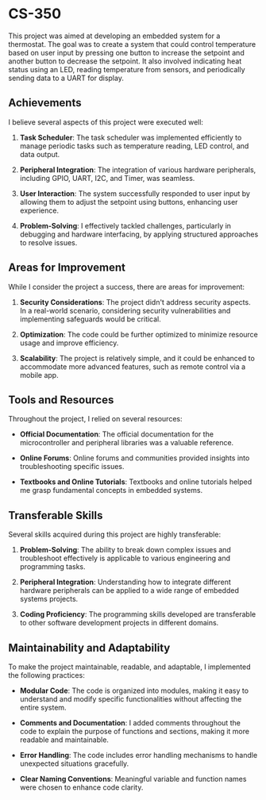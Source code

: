 # CS-350

This project was aimed at developing an embedded system for a thermostat. The goal was to create a system that could control temperature based on user input by pressing one button to increase the setpoint and another button to decrease the setpoint. It also involved indicating heat status using an LED, reading temperature from sensors, and periodically sending data to a UART for display.

## Achievements

I believe several aspects of this project were executed well:

1. **Task Scheduler**: The task scheduler was implemented efficiently to manage periodic tasks such as temperature reading, LED control, and data output.

2. **Peripheral Integration**: The integration of various hardware peripherals, including GPIO, UART, I2C, and Timer, was seamless.

3. **User Interaction**: The system successfully responded to user input by allowing them to adjust the setpoint using buttons, enhancing user experience.

4. **Problem-Solving**: I effectively tackled challenges, particularly in debugging and hardware interfacing, by applying structured approaches to resolve issues.

## Areas for Improvement

While I consider the project a success, there are areas for improvement:

1. **Security Considerations**: The project didn't address security aspects. In a real-world scenario, considering security vulnerabilities and implementing safeguards would be critical.

2. **Optimization**: The code could be further optimized to minimize resource usage and improve efficiency.

3. **Scalability**: The project is relatively simple, and it could be enhanced to accommodate more advanced features, such as remote control via a mobile app.

## Tools and Resources

Throughout the project, I relied on several resources:

- **Official Documentation**: The official documentation for the microcontroller and peripheral libraries was a valuable reference.

- **Online Forums**: Online forums and communities provided insights into troubleshooting specific issues.

- **Textbooks and Online Tutorials**: Textbooks and online tutorials helped me grasp fundamental concepts in embedded systems.

## Transferable Skills

Several skills acquired during this project are highly transferable:

1. **Problem-Solving**: The ability to break down complex issues and troubleshoot effectively is applicable to various engineering and programming tasks.

2. **Peripheral Integration**: Understanding how to integrate different hardware peripherals can be applied to a wide range of embedded systems projects.

3. **Coding Proficiency**: The programming skills developed are transferable to other software development projects in different domains.

## Maintainability and Adaptability

To make the project maintainable, readable, and adaptable, I implemented the following practices:

- **Modular Code**: The code is organized into modules, making it easy to understand and modify specific functionalities without affecting the entire system.

- **Comments and Documentation**: I added comments throughout the code to explain the purpose of functions and sections, making it more readable and maintainable.

- **Error Handling**: The code includes error handling mechanisms to handle unexpected situations gracefully.

- **Clear Naming Conventions**: Meaningful variable and function names were chosen to enhance code clarity.

